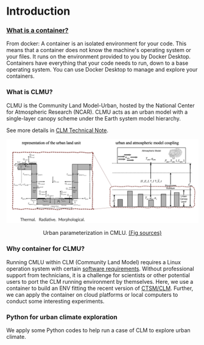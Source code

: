 # Introduction

### [What is a container?](https://docs.docker.com/guides/walkthroughs/what-is-a-container/)
From docker: A container is an isolated environment for your code. This means that a container does not know the machine's operating system or your files. It runs on the environment provided to you by Docker Desktop. Containers have everything that your code needs to run, down to a base operating system. You can use Docker Desktop to manage and explore your containers.

### What is CLMU?

CLMU is the Community Land Model-Urban, hosted by the National Center for Atmospheric Research (NCAR). CLMU acts as an urban model with a single-layer canopy scheme under the Earth system model hierarchy. 

See more details in [CLM Technical Note](https://escomp.github.io/ctsm-docs/versions/master/html/tech_note/Urban/CLM50_Tech_Note_Urban.html). 

![Alt text](fig/clmu.jpg "CLMU")
<center>Urban parameterization in CMLU. <a href="https://escomp.github.io/ctsm-docs/versions/master/html/tech_note/Urban/CLM50_Tech_Note_Urban.html">(Fig sources)</a></center>

### Why container for CLMU?

Running CMLU within CLM (Community Land Model) requires a Linux operation system with certain [software requirements](https://escomp.github.io/CESM/versions/cesm2.2/html/introduction.html#cesm2-software-operating-system-prerequisites). Without professional support from technicians, it is a challenge for scientists or other potential users to port the CLM running environment by themselves. Here, we use a container to build an ENV fitting the recent version of [CTSM/CLM](https://github.com/ESCOMP/CTSM). Further, we can apply the container on cloud platforms or local computers to conduct some interesting experiments.

### Python for urban climate exploration
We apply some Python codes to help run a case of CLM to explore urban climate. 


